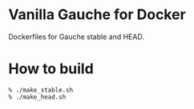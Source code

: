 Vanilla Gauche for Docker
=========================
Dockerfiles for Gauche stable and HEAD.

How to build
============
    % ./make_stable.sh
    % ./make_head.sh
